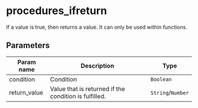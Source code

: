 procedures_ifreturn
===========

If a value is true, then returns a value. It can only be used within functions.

Parameters
----------

| Param name | Description | Type     |
 ------------|-------------|----------
| condition     | Condition | `Boolean` |
| return_value     | Value that is returned if the condition is fulfilled. | `String`/`Number` |